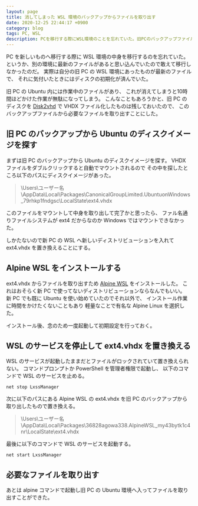 ```yaml
---
layout: page
title: 消してしまった WSL 環境のバックアップからファイルを取り出す
date: 2020-12-25 22:44:17 +0900
category: blog
tags: PC, WSL
description: PCを移行する際にWSL環境のことを忘れていた。旧PCのバックアップファイルからWSLのUbuntu内にあるファイルを取り出したい。
---
```


PC を新しいものへ移行する際に WSL 環境の中身を移行するのを忘れていた。
というか、別の環境に最新のファイルがあると思い込んでいたので敢えて移行しなかったのだ。
実際は自分の旧 PC の WSL 環境にあったものが最新のファイルで、
それに気付いたときにはディスクの初期化が済んでいた。

旧 PC の Ubuntu 内には作業中のファイルがあり、
これが消えてしまうと10時間ほどかけた作業が無駄になってしまう。
こんなこともあろうかと、旧 PC のディスクを
[Disk2vhd](https://docs.microsoft.com/en-us/sysinternals/downloads/disk2vhd)
で VHDX ファイル化したものは残しておいたので、
このバックアップファイルから必要なファイルを取り出すことにした。

## 旧 PC のバックアップから Ubuntu のディスクイメージを探す

まずは旧 PC のバックアップから Ubuntu のディスクイメージを探す。
VHDX ファイルをダブルクリックすると自動でマウントされるので
その中を探したところ以下のパスにディスクイメージがあった。

> \Users\ユーザー名\AppData\Local\Packages\CanonicalGroupLimited.UbuntuonWindows_79rhkp1fndgsc\LocalState\ext4.vhdx

このファイルをマウントして中身を取り出して完了かと思ったら、
ファル名通りファイルシステムが ext4 だからなのか
Windows ではマウントできなかった。

しかたないので新 PC の WSL へ新しいディストリビューションを入れて
ext4.vhdx を置き換えることにする。

## Alpine WSL をインストールする

ext4.vhdx からファイルを取り出すため
[Alpine WSL](https://www.microsoft.com/ja-jp/p/alpine-wsl/9p804crf0395?activetab=pivot:overviewtab)
をインストールした。
これはおそらく新 PC で使ってないディストリビューションならなんでもいい。
新 PC でも既に Ubuntu を使い始めていたのでそれ以外で、
インストール作業に時間をかけたくないこともあり
軽量なことで有名な Alpine Linux を選択した。

インストール後、念のため一度起動して初期設定を行っておく。

## WSL のサービスを停止して ext4.vhdx を置き換える

WSL のサービスが起動したままだとファイルがロックされていて置き換えられない。
コマンドプロンプトか PowerShell を管理者権限で起動し、
以下のコマンドで WSL のサービスを止める。

    net stop LxssManager

次に以下のパスにある Alpine WSL の ext4.vhdx
を旧 PC のバックアップから取り出したもので置き換える。

> \Users\ユーザー名\AppData\Local\Packages\36828agowa338.AlpineWSL_my43bytk1c4nr\LocalState\ext4.vhdx

最後に以下のコマンドで WSL のサービスを起動する。

    net start LxssManager

## 必要なファイルを取り出す

あとは alpine コマンドで起動し旧 PC の
Ubuntu 環境へ入ってファイルを取り出すことができた。
